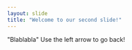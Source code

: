 ```yaml
---
layout: slide
title: "Welcome to our second slide!"
---
```

"Blablabla"
Use the left arrow to go back!
